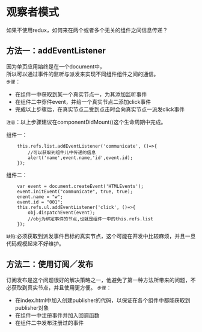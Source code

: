 # 观察者模式
如果不使用redux，如何来在两个或者多个无关的组件之间信息传递？

## 方法一：addEventListener
因为单页应用始终是在一个document中，  
所以可以通过事件的监听与派发来实现不同组件组件之间的通信。  
`步骤`：
- 在组件一中获取到某一个真实节点一，为其添加监听事件
- 在组件二中穿件event，并给一个真实节点二添加click事件
- 完成以上步骤后，在真实节点二受到点击时会向真实节点一派发click事件

`注意`：以上步骤建议在componentDidMount()这个生命周期中完成。

组件一：
```
    this.refs.list.addEventListener('communicate', ()=>{
        //可以获取到组件儿中传递的信息
        alert('name',event.name,'id',event.id);
    });
```
组件二：
```
    var event = document.createEvent('HTMLEvents');
    event.initEvent("communicate", true, true);
    enent.name = "w";
    event.id = "001";
    this.refs.ul.addEventListener('click', ()=>{         
        obj.dispatchEvent(event);
        //obj为绑定事件的节点,也就是组件一中的this.refs.list
    });
```
`缺陷`:必须获取到派发事件目标的真实节点，这个可能在开发中比较麻烦，并且一旦代码规模起来不好维护。

## 方法二：使用订阅／发布
订阅发布是这个问题很好的解决策略之一，他避免了第一种方法所带来的问题，不必获取到真实节点，并且使用更方便。
`步骤`：
- 在index.html中加入创建publisher的代码，以保证在各个组件中都能获取到publisher对象   
- 在组件一中注册事件并加入回调函数
- 在组件二中发布注册过的事件
